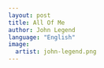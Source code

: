 ```yaml
---
layout: post
title: All Of Me
author: John Legend
language: "English"
image:
  artist: john-legend.png
---
```

